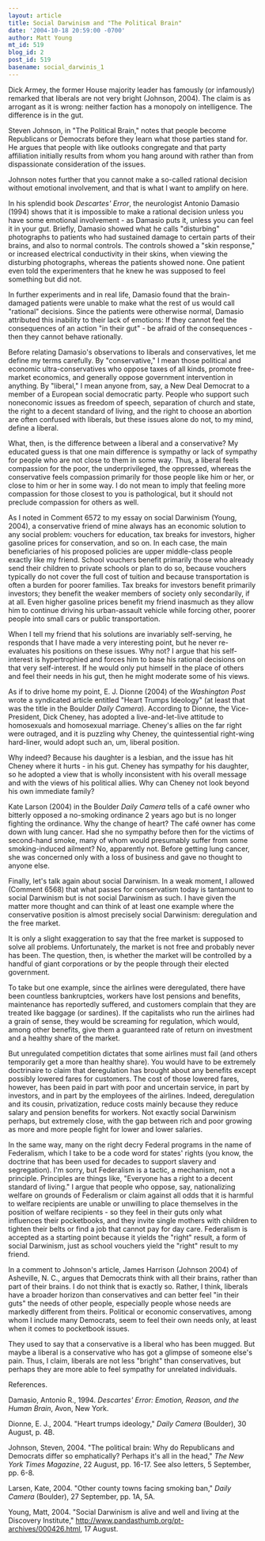 ```yaml
---
layout: article
title: Social Darwinism and "The Political Brain"
date: '2004-10-18 20:59:00 -0700'
author: Matt Young
mt_id: 519
blog_id: 2
post_id: 519
basename: social_darwinis_1
---
```

Dick Armey, the former House majority leader has famously (or infamously) remarked that liberals are not very bright (Johnson, 2004).  The claim is as arrogant as it is wrong: neither faction has a monopoly on intelligence.  The difference is in the gut.

Steven Johnson, in "The Political Brain," notes that people become Republicans or Democrats before they learn what those parties stand for.  He argues that people with like outlooks congregate and that party affiliation initially results from whom you hang around with rather than from dispassionate consideration of the issues. 

Johnson notes further that you cannot make a so-called rational decision without emotional involvement, and that is what I want to amplify on here.

In his splendid book _Descartes' Error_, the neurologist Antonio Damasio (1994) shows that it is impossible to make a rational decision unless you have some emotional involvement - as Damasio puts it, unless you can feel it in your gut.  Briefly, Damasio showed what he calls "disturbing" photographs to patients who had sustained damage to certain parts of their brains, and also to normal controls.  The controls showed a "skin response," or increased electrical conductivity in their skins, when viewing the disturbing photographs, whereas the patients showed none.  One patient even told the experimenters that he knew he was supposed to feel something but did not.

In further experiments and in real life, Damasio found that the brain-damaged patients were unable to make what the rest of us would call "rational" decisions.  Since the patients were otherwise normal, Damasio attributed this inability to their lack of emotions: If they cannot feel the consequences of an action "in their gut" - be afraid of the consequences - then they cannot behave rationally.

Before relating Damasio's observations to liberals and conservatives, let me define my terms carefully.  By "conservative," I mean those political and economic ultra-conservatives who oppose taxes of all kinds, promote free-market economics, and generally oppose government intervention in anything.  By "liberal," I mean anyone from, say, a New Deal Democrat to a member of a European social democratic party.  People who support such noneconomic issues as freedom of speech, separation of church and state, the right to a decent standard of living, and the right to choose an abortion are often confused with liberals, but these issues alone do not, to my mind, define a liberal.

What, then, is the difference between a liberal and a conservative?  My educated guess is that one main difference is sympathy or lack of sympathy for people who are not close to them in some way.  Thus, a liberal feels compassion for the poor, the underprivileged, the oppressed, whereas the conservative feels compassion primarily for those people like him or her, or close to him or her in some way.  I do not mean to imply that feeling more compassion for those closest to you is pathological, but it should not preclude compassion for others as well.

As I noted in Comment 6572 to my essay on social Darwinism (Young, 2004), a conservative friend of mine always has an economic solution to any social problem: vouchers for education, tax breaks for investors, higher gasoline prices for conservation, and so on.  In each case, the main beneficiaries of his proposed policies are upper middle-class people exactly like my friend.  School vouchers benefit primarily those who already send their children to private schools or plan to do so, because vouchers typically do not cover the full cost of tuition and because transportation is often a burden for poorer families.  Tax breaks for investors benefit primarily investors; they benefit the weaker members of society only secondarily, if at all.  Even higher gasoline prices benefit my friend inasmuch as they allow him to continue driving his urban-assault vehicle while forcing other, poorer people into small cars or public transportation.  

When I tell my friend that his solutions are invariably self-serving, he responds that I have made a very interesting point, but he never re-evaluates his positions on these issues.  Why not?  I argue that his self-interest is hypertrophied and forces him to base his rational decisions on that very self-interest.  If he would only put himself in the place of others and feel their needs in his gut, then he might moderate some of his views.  

As if to drive home my point, E. J. Dionne (2004) of the _Washington Post_ wrote a syndicated article entitled "Heart Trumps Ideology" (at least that was the title in the Boulder _Daily Camera_).  According to Dionne, the Vice-President, Dick Cheney, has adopted a live-and-let-live attitude to homosexuals and homosexual marriage.  Cheney's allies on the far right were outraged, and it is puzzling why Cheney, the quintessential right-wing hard-liner, would adopt such an, um, liberal position.

Why indeed?  Because his daughter is a lesbian, and the issue has hit Cheney where it hurts - in his gut.  Cheney has sympathy for his daughter, so he adopted a view that is wholly inconsistent with his overall message and with the views of his political allies.  Why can Cheney not look beyond his own immediate family?

Kate Larson (2004) in the Boulder _Daily Camera_ tells of a café owner who bitterly opposed a no-smoking ordinance 2 years ago but is no longer fighting the ordinance.  Why the change of heart?  The café owner has come down with lung cancer.  Had she no sympathy before then for the victims of second-hand smoke, many of whom would presumably suffer from some smoking-induced ailment?  No, apparently not.  Before getting lung cancer, she was concerned only with a loss of business and gave no thought to anyone else.

Finally, let's talk again about social Darwinism.  In a weak moment, I allowed (Comment 6568) that what passes for conservatism today is tantamount to social Darwinism but is not social Darwinism as such.  I have given the matter more thought and can think of at least one example where the conservative position is almost precisely social Darwinism: deregulation and the free market. 

It is only a slight exaggeration to say that the free market is supposed to solve all problems.  Unfortunately, the market is not free and probably never has been.  The question, then, is whether the market will be controlled by a handful of giant corporations or by the people through their elected government.

To take but one example, since the airlines were deregulated, there have been countless bankruptcies, workers have lost pensions and benefits, maintenance has reportedly suffered, and customers complain that they are treated like baggage (or sardines).  If the capitalists who run the airlines had a grain of sense, they would be screaming for regulation, which would, among other benefits, give them a guaranteed rate of return on investment and a healthy share of the market. 

But unregulated competition dictates that some airlines must fail (and others temporarily get a more than healthy share).  You would have to be extremely doctrinaire to claim that deregulation has brought about any benefits except possibly lowered fares for customers.  The cost of those lowered fares, however, has been paid in part with poor and uncertain service, in part by investors, and in part by the employees of the airlines.  Indeed, deregulation and its cousin, privatization, reduce costs mainly because they reduce salary and pension benefits for workers.  Not exactly social Darwinism perhaps, but extremely close, with the gap between rich and poor growing as more and more people fight for lower and lower salaries.

In the same way, many on the right decry Federal programs in the name of Federalism, which I take to be a code word for states' rights (you know, the doctrine that has been used for decades to support slavery and segregation).  I'm sorry, but Federalism is a tactic, a mechanism, not a principle.  Principles are things like, "Everyone has a right to a decent standard of living." I argue that people who oppose, say, nationalizing welfare on grounds of Federalism or claim against all odds that it is harmful to welfare recipients are unable or unwilling to place themselves in the position of welfare recipients - so they feel in their guts only what influences their pocketbooks, and they invite single mothers with children to tighten their belts or find a job that cannot pay for day care.  Federalism is accepted as a starting point because it yields the "right" result, a form of social Darwinism, just as school vouchers yield the "right" result to my friend.

In a comment to Johnson's article, James Harrison (Johnson 2004) of Asheville, N. C., argues that Democrats think with all their brains, rather than part of their brains.  I do not think that is exactly so.  Rather, I think, liberals have a broader horizon than conservatives and can better feel "in their guts" the needs of other people, especially people whose needs are markedly different from theirs.  Political or economic conservatives, among whom I include many Democrats, seem to feel their own needs only, at least when it comes to pocketbook issues.

They used to say that a conservative is a liberal who has been mugged.  But maybe a liberal is a conservative who has got a glimpse of someone else's pain.  Thus, I claim, liberals are not less "bright" than conservatives, but perhaps they are more able to feel sympathy for unrelated individuals.

References.

Damasio, Antonio R., 1994. _Descartes' Error: Emotion, Reason, and the Human Brain_, Avon, New York.

Dionne, E. J., 2004. "Heart trumps ideology," _Daily Camera_ (Boulder), 30 August, p. 4B.

Johnson, Steven, 2004. "The political brain: Why do Republicans and Democrats differ so emphatically? Perhaps it's all in the head," _The New York Times Magazine_, 22 August, pp. 16-17.  See also letters, 5 September, pp. 6-8.

Larsen, Kate, 2004. "Other county towns facing smoking ban," _Daily Camera_ (Boulder), 27 September, pp. 1A, 5A. 

Young, Matt, 2004. "Social Darwinism is alive and well and living at the Discovery Institute," 
http://www.pandasthumb.org/pt-archives/000426.html, 17 August.

